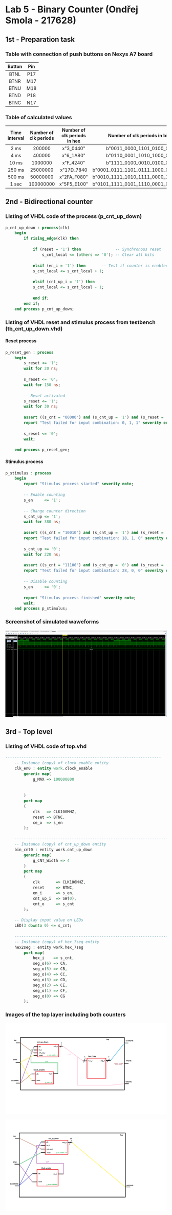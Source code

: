 # Lab 5 - Binary Counter (Ondřej Smola - 217628)

## 1st - Preparation task

### Table with connection of push buttons on Nexys A7 board



| **Button** | **Pin** |
| :-: | :-: |
| BTNL | P17 |
| BTNR | M17 |
| BTNU | M18 |   
| BTND | P18 |
| BTNC | N17 |


### Table of calculated values

| **Time interval** | **Number of clk periods** | **Number of clk periods in hex** | **Number of clk periods in binary** |
| :-: | :-: | :-: | :-: |
| 2 ms | 200000 | x"3_0d40" | b"0011_0000_1101_0100_0000" |
| 4 ms | 400000 | x"6_1A80" | b"0110_0001_1010_1000_0000"|
| 10 ms | 1000000 | x"F_4240" | b"1111_0100_0010_0100_0000" |
| 250 ms | 25000000 | x"17D_7840 | b"0001_0111_1101_0111_1000_0100_0000" |
| 500 ms | 50000000 | x"2FA_F080" | b"0010_1111_1010_1111_0000_1000_0000" |
| 1 sec | 100000000 | x"5F5_E100" | b"0101_1111_0101_1110_0001_0000_0000" |

## 2nd - Bidirectional counter

### Listing of VHDL code of the process (p_cnt_up_down)

```vhdl
p_cnt_up_down : process(clk)
    begin
        if rising_edge(clk) then
        
            if (reset = '1') then               -- Synchronous reset
                s_cnt_local <= (others => '0'); -- Clear all bits

            elsif (en_i = '1') then       -- Test if counter is enabled
            s_cnt_local <= s_cnt_local + 1;

            elsif (cnt_up_i = '1') then
            s_cnt_local <= s_cnt_local - 1;
            
            end if;
        end if;
    end process p_cnt_up_down;
```

### Listing of VHDL reset and stimulus process from testbench (tb_cnt_up_down.vhd)

#### Reset process

```vhdl
p_reset_gen : process
    begin
        s_reset <= '1';
        wait for 20 ns;
        
        s_reset <= '0';
        wait for 150 ns;

        -- Reset activated
        s_reset <= '1';
        wait for 30 ns;
        
        assert ((s_cnt = "00000") and (s_cnt_up = '1') and (s_reset = '1'))
        report "Test failed for input combination: 0, 1, 1" severity error;
        
        s_reset <= '0';
        wait;
        
    end process p_reset_gen;
```

#### Stimulus process

```vhdl
p_stimulus : process
    begin
        report "Stimulus process started" severity note;

        -- Enable counting
        s_en     <= '1';
        
        -- Change counter direction
        s_cnt_up <= '1';
        wait for 380 ns;
        
        assert ((s_cnt = "10010") and (s_cnt_up = '1') and (s_reset = '0'))
        report "Test failed for input combination: 18, 1, 0" severity error;
        
        s_cnt_up <= '0';
        wait for 220 ns;
        
        assert ((s_cnt = "11100") and (s_cnt_up = '0') and (s_reset = '0'))
        report "Test failed for input combination: 28, 0, 0" severity error;

        -- Disable counting
        s_en     <= '0';

        report "Stimulus process finished" severity note;
        wait;
    end process p_stimulus;
```

### Screenshot of simulated waweforms

![Simulation](Images/waweforms.png)

## 3rd - Top level

### Listing of VHDL code of top.vhd

```vhdl
--------------------------------------------------------------------
    -- Instance (copy) of clock_enable entity
    clk_en0 : entity work.clock_enable
        generic map(
            g_MAX => 100000000
            
            
        )
        port map
        (
            clk   => CLK100MHZ,
            reset => BTNC,
            ce_o  => s_en
        );

    --------------------------------------------------------------------
    -- Instance (copy) of cnt_up_down entity
    bin_cnt0 : entity work.cnt_up_down
        generic map(
            g_CNT_Width => 4
        )
        port map
        (
            clk       => CLK100MHZ,
            reset     => BTNC,
            en_i      => s_en,
            cnt_up_i  => SW(0),
            cnt_o     => s_cnt
        );

    -- Display input value on LEDs
    LED(3 downto 0) <= s_cnt;

    --------------------------------------------------------------------
    -- Instance (copy) of hex_7seg entity
    hex2seg : entity work.hex_7seg
        port map(
            hex_i    => s_cnt,
            seg_o(6) => CA,
            seg_o(5) => CB,
            seg_o(4) => CC,
            seg_o(3) => CD,
            seg_o(2) => CE,
            seg_o(1) => CF,
            seg_o(0) => CG
        );
```

### Images of the top layer including both counters

![Image 1](Images/schema_1.png)

![Image 2](Images/schema_2.png)